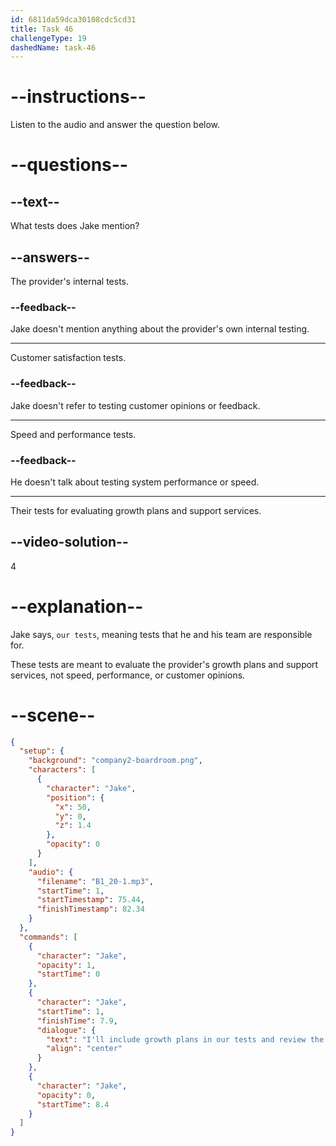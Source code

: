```yaml
---
id: 6811da59dca30108cdc5cd31
title: Task 46
challengeType: 19
dashedName: task-46
---
```


<!-- (Audio) Jake: I'll include growth plans in our tests and review the support services to see how helpful they are with tech issues. -->

# --instructions--

Listen to the audio and answer the question below.

# --questions--

## --text--

What tests does Jake mention?

## --answers--

The provider's internal tests.

### --feedback--

Jake doesn't mention anything about the provider's own internal testing.

---

Customer satisfaction tests.

### --feedback--

Jake doesn't refer to testing customer opinions or feedback.

---

Speed and performance tests.

### --feedback--

He doesn't talk about testing system performance or speed.

---

Their tests for evaluating growth plans and support services.

## --video-solution--

4

# --explanation--

Jake says, `our tests`, meaning tests that he and his team are responsible for.

These tests are meant to evaluate the provider's growth plans and support services, not speed, performance, or customer opinions.

# --scene--

```json
{
  "setup": {
    "background": "company2-boardroom.png",
    "characters": [
      {
        "character": "Jake",
        "position": {
          "x": 50,
          "y": 0,
          "z": 1.4
        },
        "opacity": 0
      }
    ],
    "audio": {
      "filename": "B1_20-1.mp3",
      "startTime": 1,
      "startTimestamp": 75.44,
      "finishTimestamp": 82.34
    }
  },
  "commands": [
    {
      "character": "Jake",
      "opacity": 1,
      "startTime": 0
    },
    {
      "character": "Jake",
      "startTime": 1,
      "finishTime": 7.9,
      "dialogue": {
        "text": "I'll include growth plans in our tests and review the support services to see how helpful they are with tech issues.",
        "align": "center"
      }
    },
    {
      "character": "Jake",
      "opacity": 0,
      "startTime": 8.4
    }
  ]
}
```
